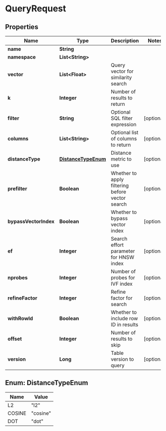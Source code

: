 

# QueryRequest


## Properties

| Name | Type | Description | Notes |
|------------ | ------------- | ------------- | -------------|
|**name** | **String** |  |  |
|**namespace** | **List&lt;String&gt;** |  |  |
|**vector** | **List&lt;Float&gt;** | Query vector for similarity search |  |
|**k** | **Integer** | Number of results to return |  |
|**filter** | **String** | Optional SQL filter expression |  [optional] |
|**columns** | **List&lt;String&gt;** | Optional list of columns to return |  [optional] |
|**distanceType** | [**DistanceTypeEnum**](#DistanceTypeEnum) | Distance metric to use |  [optional] |
|**prefilter** | **Boolean** | Whether to apply filtering before vector search |  [optional] |
|**bypassVectorIndex** | **Boolean** | Whether to bypass vector index |  [optional] |
|**ef** | **Integer** | Search effort parameter for HNSW index |  [optional] |
|**nprobes** | **Integer** | Number of probes for IVF index |  [optional] |
|**refineFactor** | **Integer** | Refine factor for search |  [optional] |
|**withRowId** | **Boolean** | Whether to include row ID in results |  [optional] |
|**offset** | **Integer** | Number of results to skip |  [optional] |
|**version** | **Long** | Table version to query |  [optional] |



## Enum: DistanceTypeEnum

| Name | Value |
|---- | -----|
| L2 | &quot;l2&quot; |
| COSINE | &quot;cosine&quot; |
| DOT | &quot;dot&quot; |



